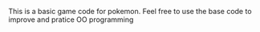This is a basic game code for pokemon. Feel free to use the base code to improve and pratice OO programming
